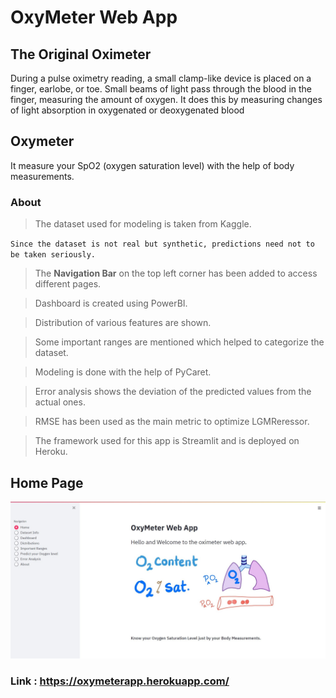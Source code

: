 # OxyMeter Web App
## The Original Oximeter
During a pulse oximetry reading, a small clamp-like device is placed on a finger, earlobe, or toe. Small beams of light pass through the blood in the finger, measuring the amount of oxygen. It does this by measuring changes of light absorption in oxygenated or deoxygenated blood
## Oxymeter
It measure your SpO2 (oxygen saturation level) with the help of body measurements.
### About
> The dataset used for modeling is taken from Kaggle. 

`Since the dataset is not real but synthetic, predictions need not to be taken seriously.`

> The **Navigation Bar** on the top left corner has been added to access different pages.

> Dashboard is created using PowerBI.

> Distribution of various features are shown.

> Some important ranges are mentioned which helped to categorize the dataset.

> Modeling is done with the help of PyCaret. 

> Error analysis shows the deviation of the predicted values from the actual ones. 

> RMSE has been used as the main metric to optimize LGMReressor. 

> The framework used for this app is Streamlit and is deployed on Heroku.

## Home Page
![alt text](https://github.com/hrsht-13/OxyMeter/blob/main/home%20page.jpg)
### Link : https://oxymeterapp.herokuapp.com/
